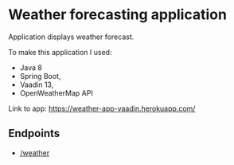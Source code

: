 # Weather forecasting application

Application displays weather forecast.

To make this application I used:
* Java 8
* Spring Boot,
* Vaadin 13,
* OpenWeatherMap API

Link to app: https://weather-app-vaadin.herokuapp.com/

## Endpoints

* [/weather](https://weather-app-vaadin.herokuapp.com/weather)
